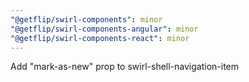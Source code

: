 ```yaml
---
"@getflip/swirl-components": minor
"@getflip/swirl-components-angular": minor
"@getflip/swirl-components-react": minor
---
```


Add "mark-as-new" prop to swirl-shell-navigation-item
